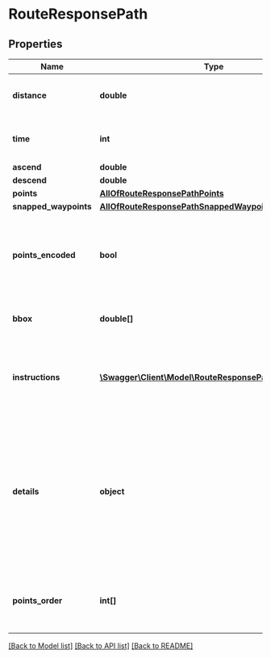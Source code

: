 # RouteResponsePath

## Properties
Name | Type | Description | Notes
------------ | ------------- | ------------- | -------------
**distance** | **double** | The total distance, in meters. To get this information for one &#x27;leg&#x27; please read [this blog post](https://www.graphhopper.com/blog/2019/11/28/routing-api-using-path-details/). | [optional] 
**time** | **int** | The total travel time, in milliseconds. To get this information for one &#x27;leg&#x27; please read [this blog post](https://www.graphhopper.com/blog/2019/11/28/routing-api-using-path-details/). | [optional] 
**ascend** | **double** | The total ascent, in meters. | [optional] 
**descend** | **double** | The total descent, in meters. | [optional] 
**points** | [**AllOfRouteResponsePathPoints**](AllOfRouteResponsePathPoints.md) |  | [optional] 
**snapped_waypoints** | [**AllOfRouteResponsePathSnappedWaypoints**](AllOfRouteResponsePathSnappedWaypoints.md) |  | [optional] 
**points_encoded** | **bool** | Whether the &#x60;points&#x60; and &#x60;snapped_waypoints&#x60; fields are polyline-encoded strings rather than JSON arrays of coordinates. See the field description for more information on the two formats. | [optional] 
**bbox** | **double[]** | The bounding box of the route geometry. Format: &#x60;[minLon, minLat, maxLon, maxLat]&#x60;. | [optional] 
**instructions** | [**\Swagger\Client\Model\RouteResponsePathInstructions[]**](RouteResponsePathInstructions.md) | The instructions for this route. This feature is under active development, and our instructions can sometimes be misleading, so be mindful when using them for navigation. | [optional] 
**details** | **object** | Details, as requested with the &#x60;details&#x60; parameter. Consider the value &#x60;{\&quot;street_name\&quot;: [[0,2,\&quot;Frankfurter Straße\&quot;],[2,6,\&quot;Zollweg\&quot;]]}&#x60;. In this example, the route uses two streets: The first, Frankfurter Straße, is used between &#x60;points[0]&#x60; and &#x60;points[2]&#x60;, and the second, Zollweg, between &#x60;points[2]&#x60; and &#x60;points[6]&#x60;. See [here](https://discuss.graphhopper.com/t/2539) for discussion. | [optional] 
**points_order** | **int[]** | An array of indices (zero-based), specifiying the order in which the input points are visited. Only present if the &#x60;optimize&#x60; parameter was used. | [optional] 

[[Back to Model list]](../../README.md#documentation-for-models) [[Back to API list]](../../README.md#documentation-for-api-endpoints) [[Back to README]](../../README.md)

